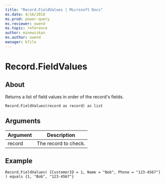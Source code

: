 ```yaml
---
title: "Record.FieldValues | Microsoft Docs"
ms.date: 4/16/2018
ms.prod: power-query
ms.reviewer: owend
ms.topic: reference
author: minewiskan
ms.author: owend
manager: kfile
---
```

# Record.FieldValues

  
## About  
Returns a list of field values in order of the record's fields.  
  
```  
Record.FieldValues(record as record) as list  
```  
  
## Arguments  
  
|Argument|Description|  
|------------|---------------|  
|record|The record to check.|  
  
## Example  
  
```  
Record.FieldValues( [CustomerID = 1, Name = "Bob", Phone = "123-4567"] ) equals {1, "Bob", "123-4567"}  
```  
